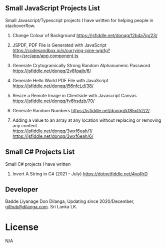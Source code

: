 ## Small JavaScript Projects List
Small Javascript/Typescript projects I have written for helping people in stackoverflow.

1. Change Colour of Background
https://jsfiddle.net/donqq/f2bda7jp/23/

2. JSPDF, PDF File is Generated with JavaScript
https://codesandbox.io/s/currying-pine-wjp1g?file=/src/app/app.component.ts

3. Generate Crytogramically Strong Random Alphanumeric Password 
https://jsfiddle.net/donqq/2v8fpajb/6/ 

4. Generate Hello World PDF File with JavaScript
https://jsfiddle.net/donqq/j56nfcLd/38/

5. Resize a Remote Image in Clientside with Javascript Canvas
https://jsfiddle.net/donqq/fv6hsdzb/70/

6. Generate Random Numbers
https://jsfiddle.net/donqq/kf85xth2/2/

7. Adding a value to an array at any location without replacing or removing any content. </br>
https://jsfiddle.net/donqq/3wxf6eah/1/ </br>
https://jsfiddle.net/donqq/3wxf6eah/6/

## Small C# Projects List
Small C# projects I have written

1. Invert A String in C# (2021 - July)
https://dotnetfiddle.net/4vpRrD


## Developer
Badde Liyanage Don Dilanga, Updating since 2020/December, github@dilanga.com.
Sri Lanka LK. 

# License
N/A
